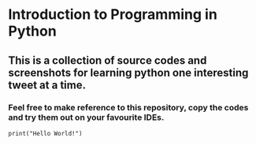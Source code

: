 # Introduction to Programming in Python
## This is a collection of source codes and screenshots for learning python one interesting tweet at a time.
### Feel free to make reference to this repository, copy the codes and try them out on your favourite IDEs.

`print("Hello World!")`
